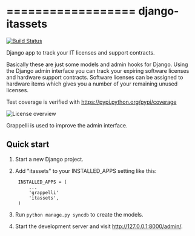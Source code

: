 ==================
django-itassets
==================

[![Build Status](https://travis-ci.org/cschwede/django-itassets.png?branch=master)](https://travis-ci.org/cschwede/django-itassets)

Django app to track your IT licenses and support contracts.

Basically these are just some models and admin hooks for Django. Using the
Django admin interface you can track your expiring software licenses and 
hardware support contracts. Software licenses can be assigned to hardware
items which gives you a number of your remaining unused licenses.

Test coverage is verified with https://pypi.python.org/pypi/coverage

![License overview](https://github.com/cschwede/django-itassets/blob/master/screenshots/licenses.png?raw=true)

Grappelli is used to improve the admin interface.


Quick start
-----------

1. Start a new Django project.

2. Add "itassets" to your INSTALLED_APPS setting like this:

        INSTALLED_APPS = (
            ...
            'grappelli'
            'itassets',
        )

3. Run `python manage.py syncdb` to create the models.

4. Start the development server and visit http://127.0.0.1:8000/admin/.

